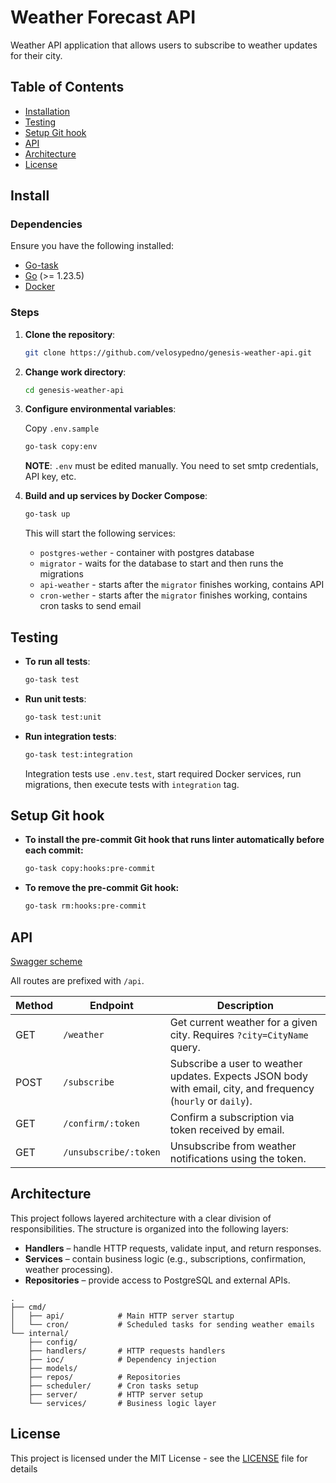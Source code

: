 # Weather Forecast API

Weather API application that allows users to subscribe to weather updates for their city.

## Table of Contents

- [Installation](#install)
- [Testing](#testing)
- [Setup Git hook](#setup-git-hook)
- [API](#api)
- [Architecture](#architecture)
- [License](#license)

## Install

### Dependencies

Ensure you have the following installed:

- [Go-task](https://taskfile.dev/installation/)
- [Go](https://golang.org/doc/install) (>= 1.23.5)
- [Docker](https://docs.docker.com/get-docker/)

### Steps

1. **Clone the repository**:

   ```bash
   git clone https://github.com/velosypedno/genesis-weather-api.git
   ```

2. **Change work directory**:

    ```bash
    cd genesis-weather-api
    ```

3. **Configure environmental variables**:

    Copy `.env.sample`

    ```bash
    go-task copy:env
    ```

    **NOTE**: `.env` must be edited manually. You need to set smtp credentials, API key, etc.

4. **Build and up services by Docker Compose**:

    ```bash
    go-task up
    ```

    This will start the following services:
    - `postgres-wether` - container with postgres database
    - `migrator` - waits for the database to start and then runs the migrations
    - `api-weather` - starts after the `migrator` finishes working, contains API
    - `cron-wether` - starts after the `migrator` finishes working, contains cron tasks to send email

## Testing

- **To run all tests**:

    ```bash
    go-task test
    ```

- **Run unit tests**:

    ```bash
    go-task test:unit
    ```

- **Run integration tests**:

    ```bash
    go-task test:integration
    ```

    Integration tests use `.env.test`, start required Docker services, run migrations, then execute tests with `integration` tag.

## Setup Git hook

- **To install the pre-commit Git hook that runs linter automatically before each commit:**

    ```bash
    go-task copy:hooks:pre-commit
    ```

- **To remove the pre-commit Git hook:**

    ```bash
    go-task rm:hooks:pre-commit
    ```

## API

[Swagger scheme](./swagger.yaml)

All routes are prefixed with `/api`.

| Method | Endpoint              | Description                                                                |
|--------|-----------------------|----------------------------------------------------------------------------|
| GET    | `/weather`            | Get current weather for a given city. Requires `?city=CityName` query.     |
| POST   | `/subscribe`          | Subscribe a user to weather updates. Expects JSON body with email, city, and frequency (`hourly` or `daily`). |
| GET    | `/confirm/:token`     | Confirm a subscription via token received by email.                        |
| GET    | `/unsubscribe/:token` | Unsubscribe from weather notifications using the token.                    |

## Architecture

This project follows layered architecture with a clear division of responsibilities. The structure is organized into the following layers:

- **Handlers** – handle HTTP requests, validate input, and return responses.
- **Services** – contain business logic (e.g., subscriptions, confirmation, weather processing).
- **Repositories** – provide access to PostgreSQL and external APIs.

```plaintext
.
├── cmd/               
│   ├── api/            # Main HTTP server startup
│   └── cron/           # Scheduled tasks for sending weather emails
└── internal/
    ├── config/          
    ├── handlers/       # HTTP requests handlers
    ├── ioc/            # Dependency injection 
    ├── models/         
    ├── repos/          # Repositories
    ├── scheduler/      # Cron tasks setup
    ├── server/         # HTTP server setup
    └── services/       # Business logic layer
```

## License

This project is licensed under the MIT License - see the [LICENSE](./LICENSE) file for details
